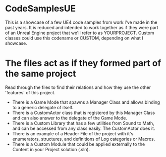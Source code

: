 # CodeSamplesUE
This is a showcase of a few UE4 code samples from work I've made in the past years. It is reduced and intended to work together as if they were part of an Unreal Engine project that we'll refer to as YOURPROJECT. Custom classes could use this codename or CUSTOM, depending on what I showcase.

# The files act as if they formed part of the same project
Read through the files to find their relations and how they use the other 'features' of this project. 
- There is a Game Mode that spawns a Manager Class and allows binding to a generic delegate of itself. 
- There is a CustomActor class that is registered by this Manager Class and can also answer to the delegate of the Game Mode.
- There is a Custom Library that has a few utilities from Sound to Math, and can be accessed from any class easily. The CustomActor does it.
- There is an example of a Header File of the project with it's enumerators, structures, and definitions of Log categories or Macros.
- There is a Custom Module that could be applied externally to the Content in your Project solution (.sln).
